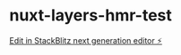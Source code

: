 # nuxt-layers-hmr-test

[Edit in StackBlitz next generation editor ⚡️](https://stackblitz.com/~/github.com/jasontheiler/nuxt-layers-hmr-test)